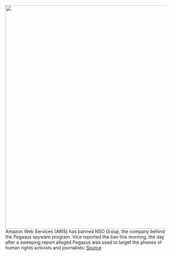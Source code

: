 <img src='https://cdn.vox-cdn.com/thumbor/z2iNMWxI_YWoR6hMqPfyGpZTBDw=/0x0:2040x1360/1200x800/filters:focal(857x517:1183x843)/cdn.vox-cdn.com/uploads/chorus_image/image/69601334/acastro_181114_1777_amazon_hq2_0004.5.jpg' width='700px' /><br/>
Amazon Web Services (AWS) has banned NSO Group, the company behind the Pegasus spyware program. Vice reported the ban this morning, the day after a sweeping report alleged Pegasus was used to target the phones of human rights activists and journalists.
<a href='https://www.theverge.com/2021/7/19/22583523/amazon-web-services-bans-nso-group-pegasus-spyware-infrastructure'> Source <a/>